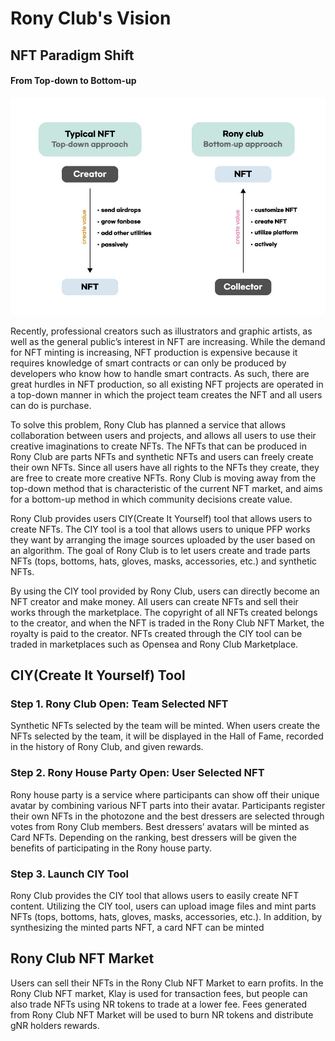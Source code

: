 # Rony Club's Vision

## **NFT Paradigm Shift**

#### From Top-down to Bottom-up

![](../../.gitbook/assets/nft.jpg)

Recently, professional creators such as illustrators and graphic artists, as well as the general public’s interest in NFT are increasing. While the demand for NFT minting is increasing, NFT production is expensive because it requires knowledge of smart contracts or can only be produced by developers who know how to handle smart contracts. As such, there are great hurdles in NFT production, so all existing NFT projects are operated in a top-down manner in which the project team creates the NFT and all users can do is purchase.

To solve this problem, Rony Club has planned a service that allows collaboration between users and projects, and allows all users to use their creative imaginations to create NFTs. The NFTs that can be produced in Rony Club are parts NFTs and synthetic NFTs and users can freely create their own NFTs. Since all users have all rights to the NFTs they create, they are free to create more creative NFTs. Rony Club is moving away from the top-down method that is characteristic of the current NFT market, and aims for a bottom-up method in which community decisions create value.

Rony Club provides users CIY(Create It Yourself) tool that allows users to create NFTs. The CIY tool is a tool that allows users to unique PFP works they want by arranging the image sources uploaded by the user based on an algorithm. The goal of Rony Club is to let users create and trade parts NFTs (tops, bottoms, hats, gloves, masks, accessories, etc.) and synthetic NFTs.

By using the CIY tool provided by Rony Club, users can directly become an NFT creator and make money. All users can create NFTs and sell their works through the marketplace. The copyright of all NFTs created belongs to the creator, and when the NFT is traded in the Rony Club NFT Market, the royalty is paid to the creator. NFTs created through the CIY tool can be traded in marketplaces such as Opensea and Rony Club Marketplace.

## **CIY(Create It Yourself) Tool**

### Step 1. Rony Club Open: Team Selected NFT

Synthetic NFTs selected by the team will be minted. When users create the NFTs selected by the team, it will be displayed in the Hall of Fame, recorded in the history of Rony Club, and given rewards.

### Step 2. Rony House Party Open: User Selected NFT

Rony house party is a service where participants can show off their unique avatar by combining various NFT parts into their avatar. Participants register their own NFTs in the photozone and the best dressers are selected through votes from Rony Club members. Best dressers’ avatars will be minted as Card NFTs. Depending on the ranking, best dressers will be given the benefits of participating in the Rony house party.

### **Step 3. Launch CIY Tool**

Rony Club provides the CIY tool that allows users to easily create NFT content. Utilizing the CIY tool, users can upload image files and mint parts NFTs (tops, bottoms, hats, gloves, masks, accessories, etc.). In addition, by synthesizing the minted parts NFT, a card NFT can be minted

## Rony Club NFT Market

Users can sell their NFTs in the Rony Club NFT Market to earn profits. In the Rony Club NFT market, Klay is used for transaction fees, but people can also trade NFTs using NR tokens to trade at a lower fee. Fees generated from Rony Club NFT Market will be used to burn NR tokens and distribute gNR holders rewards.
